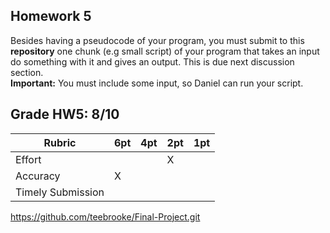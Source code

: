 ## Homework 5

Besides having a pseudocode of your program, you must submit
to this **repository** one chunk (e.g small script) of your program that
takes an input do something with it and gives an output. This is due
next discussion section.  
**Important:** You must include some input, so Daniel can run your script.  

## Grade HW5: 8/10

| **Rubric** | **6pt** | **4pt** | **2pt** | **1pt** |
| --- | ---| --- | --- | --- |
| Effort | | | X | |
| Accuracy | X | | | |
| Timely Submission | | | | |


https://github.com/teebrooke/Final-Project.git
